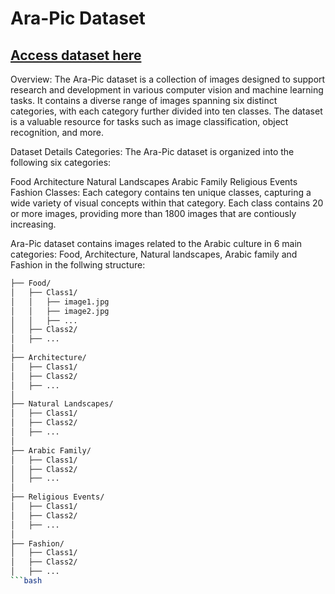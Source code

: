 # Ara-Pic Dataset
## [Access dataset here](https://drive.google.com/drive/folders/14wpA0P8yosUL61Rv89SzmHBdfF1zKAB9?usp=drive_link)  
Overview:
The Ara-Pic dataset is a collection of images designed to support research and development in various computer vision and machine learning tasks. It contains a diverse range of images spanning six distinct categories, with each category further divided into ten classes. The dataset is a valuable resource for tasks such as image classification, object recognition, and more.

Dataset Details
Categories: The Ara-Pic dataset is organized into the following six categories:

Food
Architecture
Natural Landscapes
Arabic Family
Religious Events
Fashion
Classes: Each category contains ten unique classes, capturing a wide variety of visual concepts within that category. Each class contains 20 or more images, providing more than 1800 images that are contiously increasing.


Ara-Pic dataset contains images related to the Arabic culture in 6 main categories: Food, Architecture, Natural landscapes, Arabic family and Fashion in the follwing structure:
```bash
├── Food/
│   ├── Class1/
│   │   ├── image1.jpg
│   │   ├── image2.jpg
│   │   ├── ...
│   ├── Class2/
│   ├── ...
│
├── Architecture/
│   ├── Class1/
│   ├── Class2/
│   ├── ...
│
├── Natural Landscapes/
│   ├── Class1/
│   ├── Class2/
│   ├── ...
│
├── Arabic Family/
│   ├── Class1/
│   ├── Class2/
│   ├── ...
│
├── Religious Events/
│   ├── Class1/
│   ├── Class2/
│   ├── ...
│
├── Fashion/
│   ├── Class1/
│   ├── Class2/
│   ├── ...
```bash
